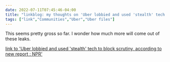 ---date: 2022-07-11T07:45:46-04:00title: "linkblog: my thoughts on 'Uber lobbied and used 'stealth' tech to block scrutiny, according to new report : NPR'"tags: ["link","Communities","Uber","Uber files"]---This seems pretty gross so far. I wonder how much more will come out of these leaks. [link to 'Uber lobbied and used 'stealth' tech to block scrutiny, according to new report : NPR'](https://www.npr.org/2022/07/11/1110794294/uber-lobbied-to-block-scrutiny-according-to-a-new-report)